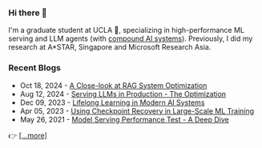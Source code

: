 ### Hi there 👋 

I'm a graduate student at UCLA 🐻, specializing in high-performance ML serving and LLM agents (with [compound AI systems](https://bair.berkeley.edu/blog/2024/02/18/compound-ai-systems/)).
Previously, I did my research at A*STAR, Singapore and Microsoft Research Asia.

### Recent Blogs

- Oct 18, 2024 - [A Close-look at RAG System Optimization](https://blog.huangyz.name/tech/2024/10/18/notes.html)
- Aug 12, 2024 - [Serving LLMs in Production - The Optimization](https://blog.huangyz.name/tech/2024/08/12/notes.html)
- Dec 09, 2023 - [Lifelong Learning in Modern AI Systems](https://blog.huangyz.name/tech/2023/12/09/notes.html)
- Apr 05, 2023 - [Using Checkpoint Recovery in Large-Scale ML Training](https://blog.huangyz.name/tech/2023/04/05/notes-ckpt.html)
- May 26, 2021 - [Model Serving Performance Test - A Deep Dive](https://blog.huangyz.name/tech/2021/05/26/notes.html)

:point_right: [[...more]](https://blog.huangyz.name/)
